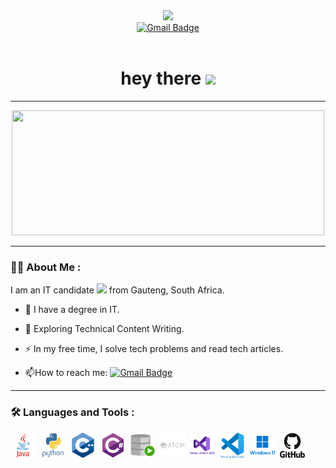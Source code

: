<div id="header" align="center">
  <img src="https://media.giphy.com/media/v1.Y2lkPTc5MGI3NjExbmVsNmV0bm4zajhld2lkMmMwb3J5N256eHUwd3gybTlxNG9kcjIwZCZlcD12MV9pbnRlcm5hbF9naWZfYnlfaWQmY3Q9Zw/gi84IkFRzwube/giphy.gif" width="100"/>
</div>

<div align="center">
    </a>
  <a href="">
  <img src="https://img.shields.io/badge/Gmail-white?logo=gmail&logoColor=red&style=for-the-badge" alt="Gmail Badge"/>
    </a>
</div>

<div align="center">
<img src="https://komarev.com/ghpvc/?username=Smindlo04&style=flat-square&color=blue" alt=""/>
</div>

<h1 align="center">
  hey there
  <img src="https://media.giphy.com/media/hvRJCLFzcasrR4ia7z/giphy.gif" width="30px"/>
</h1>

---

<div align="center">
  <img src="https://media.giphy.com/media/dWesBcTLavkZuG35MI/giphy.gif" width="500" height="200"/>
</div>

---

### :man_technologist: About Me :
I am an IT candidate <img src="https://media.giphy.com/media/WUlplcMpOCEmTGBtBW/giphy.gif" width="30"> from Gauteng, South Africa.
- :telescope: I have a degree in IT.

- :seedling: Exploring Technical Content Writing.

- :zap: In my free time, I solve tech problems and read tech articles.
  
- :mailbox:How to reach me:  [![Gmail Badge](https://img.shields.io/badge/-sibiyalethukuthula04@gmail.com-white?style=flat&logo=Gmail&logoColor=red)]()

---

### :hammer_and_wrench: Languages and Tools :
<div>
  <img src="https://github.com/devicons/devicon/blob/master/icons/java/java-original-wordmark.svg" title="Java" alt="Java" width="40" height="40"/>&nbsp;
  <img src="https://github.com/devicons/devicon/blob/master/icons/python/python-original-wordmark.svg" title="Python" alt="Python" width="40" height="40"/>&nbsp;
    <img src="https://github.com/devicons/devicon/blob/master/icons/cplusplus/cplusplus-original.svg" title="C++" alt="C++" width="40" height="40"/>&nbsp;
  <img src="https://github.com/devicons/devicon/blob/master/icons/csharp/csharp-original.svg" title="C#" alt="C#" width="40" height="40"/>&nbsp;
  <img src="https://github.com/devicons/devicon/blob/master/icons/sqldeveloper/sqldeveloper-original.svg" title="SQLDeveloper" alt="SQLDeveloper" width="40" height="40"/>&nbsp;
  <img src="https://github.com/devicons/devicon/blob/master/icons/atom/atom-original-wordmark.svg" title="Atom" alt="Atom" width="40" height="40"/>&nbsp;
  <img src="https://github.com/devicons/devicon/blob/master/icons/visualstudio/visualstudio-original-wordmark.svg" title="Visual Studio" alt="Visual Studio" width="40" height="40"/>&nbsp;
  <img src="https://github.com/devicons/devicon/blob/master/icons/vscode/vscode-original-wordmark.svg" title="Visual Studio Code" alt="Visual Studio Code" width="40" height="40"/>&nbsp;
  <img src="https://github.com/devicons/devicon/blob/master/icons/windows11/windows11-original-wordmark.svg" title="Windows" alt="Windows" width="40" height="40"/>&nbsp;
  <img src="https://github.com/devicons/devicon/blob/master/icons/github/github-original-wordmark.svg" title="GitHub" alt="GitHub" width="40" height="40"/>&nbsp;
</div>
